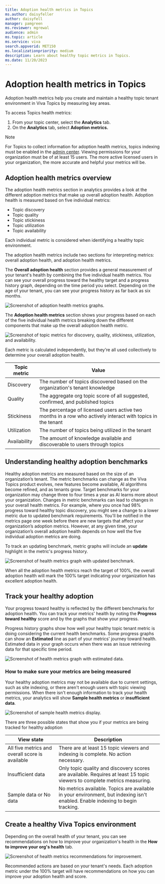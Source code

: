 ```yaml
---
title: Adoption health metrics in Topics
ms.author: daisyfeller
author: daisyfell
manager: pamgreen
ms.reviewer: mgrewal
audience: admin
ms.topic: article
ms.service: viva
search.appverid: MET150
ms.localizationpriority: medium
description: Learn about healthy topic metrics in Topics.
ms.date: 11/20/2023
---
```


# Adoption health metrics in Topics

Adoption health metrics help you create and maintain a healthy topic tenant environment in Viva Topics by measuring key areas.

To access Topics health metrics:

1. From your topic center, select the **Analytics** tab.
2. On the **Analytics** tab, select **Adoption metrics.**

> [!NOTE]
> For Topics to collect information for adoption health metrics, topics indexing must be enabled in the [admin center](set-up-topic-experiences.md). Viewing permissions for your organization must be of at least 15 users. The more active licensed users in your organization, the more accurate and helpful your metrics will be.

## Adoption health metrics overview

The adoption health metrics section in analytics provides a look at the different adoption metrics that make up overall adoption health. Adoption health is measured based on five individual metrics:

- Topic discovery
- Topic quality
- Topic stickiness
- Topic utilization
- Topic availability

Each individual metric is considered when identifying a healthy topic environment.

The adoption health metrics include two sections for interpreting metrics: overall adoption health, and adoption health metrics.

The **Overall adoption health** section provides a general measurement of your tenant's health by combining the five individual health metrics. You can see your overall progress toward the healthy target and a progress history graph, depending on the time period you select. Depending on the age of your tenant, you can see your progress history as far back as six months.

![Screenshot of adoption health metrics graphs.](../media/knowledge-management/topics-health-metrics.png)

The **Adoption health metrics** section shows your progress based on each of the five individual health metrics breaking down the different components that make up the overall adoption health metric.

![Screenshot of topic metrics for discovery, quality, stickiness, utilization, and availability.](../media/knowledge-management/topics-health-metrics-individual.png)

Each metric is calculated independently, but they're all used collectively to determine your overall adoption health.

|Topic metric     |Value  |
|---------|---------|
|Discovery|The number of topics discovered based on the organization's tenant knowledge |
|Quality | The aggregate org topic score of all suggested, confirmed, and published topics     |
|Stickiness  | The percentage of licensed users active two months in a row who actively interact with topics in the tenant
|Utilization | The number of topics being utilized in the tenant   |
|Availability | The amount of knowledge available and discoverable to users through topics |

## Understanding healthy adoption benchmarks

Healthy adoption metrics are measured based on the size of an organization’s tenant. The metric benchmarks can change as the Viva Topics product evolves, new features become available, AI algorithms become refined, and as tenants grow. Target benchmarks for your organization may change three to four times a year as AI learns more about your organization. Changes in metric benchmarks can lead to changes in your overall health metrics. For example, where you once had 98% progress toward healthy topic discovery, you might see a change to a lower metric due to updated benchmark requirements. You'll be notified in the metrics page one week before there are new targets that affect your organization’s adoption metrics. However, at any given time, your organization’s overall adoption health depends on how well the five individual adoption metrics are doing.

To track an updating benchmark, metric graphs will include an **update** highlight in the metric's progress history.

![Screenshot of health metrics graph with updated benchmark.](../media/knowledge-management/topics-metrics-update-graph.png)

When all the adoption health metrics reach the target of 100%, the overall adoption health will mark the 100% target indicating your organization has excellent adoption health.

## Track your healthy adoption

Your progress toward healthy is reflected by the different benchmarks for adoption health. You can track your metrics' health by noting the **Progress toward healthy** score and by the graphs that show your progress.

Progress history graphs show how well your healthy topic tenant metric is doing considering the current health benchmarks. Some progress graphs can show an **Estimated** line as part of your metrics' journey toward health. Estimated data in your graph occurs when there was an issue retrieving data for that specific time period.

![Screenshot of health metrics graph with estimated data.](../media/knowledge-management/topics-healthy-availability.png)

### How to make sure your metrics are being measured

Your healthy adoption metrics may not be available due to current settings, such as site indexing, or there aren't enough users with topic viewing permissions. When there isn't enough information to track your health metrics, your analytics will show **Sample health metrics** or **insufficient data**.

![Screenshot of sample health metrics display.](../media/knowledge-management/topics-sample-health-metrics.png)

 There are three possible states that show you if your metrics are being tracked for healthy adoption

|View state    | Description  |
|---------|---------|
|All five metrics and overall score is available|There are at least 15 topic viewers and indexing is complete. No action necessary.|
|Insufficient data | Only topic quality and discovery scores are available. Requires at least 15 topic viewers to complete metrics measuring.    |
|Sample data or No data | No metrics available. Topics are available in your environment, but indexing isn't enabled. Enable indexing to begin tracking.

## Create a healthy Viva Topics environment

Depending on the overall health of your tenant, you can see recommendations on how to improve your organization's health in the **How to improve your org's health** tab.

![Screenshot of health metrics recommendations for improvement.](../media/knowledge-management/topics-adoption-metrics-recommendations.png)

Recommended actions are based on your tenant's needs. Each adoption metric under the 100% target will have recommendations on how you can improve your adoption health and score.
